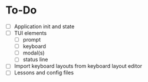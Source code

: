 # To-Do

- [ ] Application init and state
- [ ] TUI elements
    - [ ] prompt
    - [ ] keyboard
    - [ ] modal(s)
    - [ ] status line
- [ ] Import keyboard layouts from keyboard layout editor
- [ ] Lessons and config files
